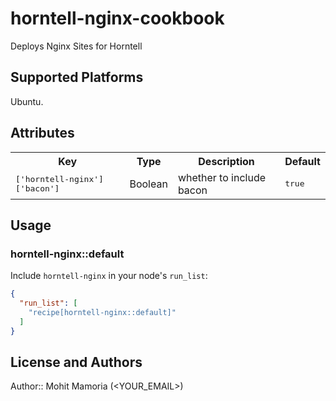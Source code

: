 # horntell-nginx-cookbook

Deploys Nginx Sites for Horntell

## Supported Platforms

Ubuntu.

## Attributes

<table>
  <tr>
    <th>Key</th>
    <th>Type</th>
    <th>Description</th>
    <th>Default</th>
  </tr>
  <tr>
    <td><tt>['horntell-nginx']['bacon']</tt></td>
    <td>Boolean</td>
    <td>whether to include bacon</td>
    <td><tt>true</tt></td>
  </tr>
</table>

## Usage

### horntell-nginx::default

Include `horntell-nginx` in your node's `run_list`:

```json
{
  "run_list": [
    "recipe[horntell-nginx::default]"
  ]
}
```

## License and Authors

Author:: Mohit Mamoria (<YOUR_EMAIL>)
